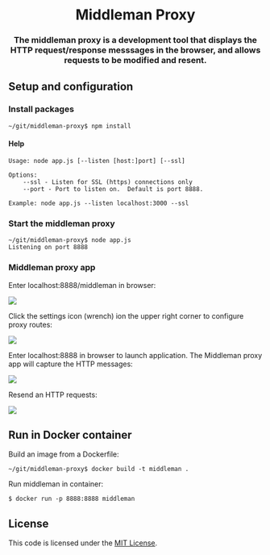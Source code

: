 <h1 align="center" style="border-bottom: none;">Middleman Proxy</h1>
<h3 align="center">The middleman proxy is a development tool that displays the HTTP request/response messsages in the browser, and allows requests to be modified and resent.</h3>

## Setup and configuration

### Install packages
```
~/git/middleman-proxy$ npm install
```

#### Help
```
Usage: node app.js [--listen [host:]port] [--ssl]

Options:
	--ssl - Listen for SSL (https) connections only
	--port - Port to listen on.  Default is port 8888.

Example: node app.js --listen localhost:3000 --ssl

```

### Start the middleman proxy

   ```
   ~/git/middleman-proxy$ node app.js 
   Listening on port 8888
   ```
### Middleman proxy app

Enter localhost:8888/middleman in browser:

![ ](https://github.com/davechri/middleman-proxy/blob/master/images/middleman-proxy.png)

Click the settings icon (wrench) ion the upper right corner to configure proxy routes:

![ ](https://github.com/davechri/middleman-proxy/blob/master/images/middleman-proxy-settings.png)

Enter localhost:8888 in browser to launch application.  The Middleman proxy app will capture the HTTP messages:

![ ](https://github.com/davechri/middleman-proxy/blob/master/images/middleman-proxy-messages.png)

Resend an HTTP requests:

![ ](https://github.com/davechri/middleman-proxy/blob/master/images/middleman-proxy-resend.png)

## Run in Docker container

Build an image from a Dockerfile:
```
~/git/middleman-proxy$ docker build -t middleman .
```

Run middleman in container:
```
$ docker run -p 8888:8888 middleman
```

## License

  This code is licensed under the [MIT License](https://opensource.org/licenses/MIT).